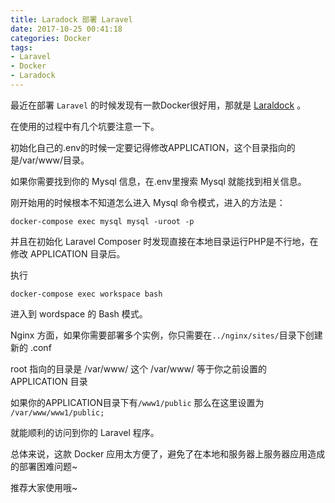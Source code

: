 ```yaml
---
title: Laradock 部署 Laravel
date: 2017-10-25 00:41:18
categories: Docker
tags:
- Laravel
- Docker
- Laradock
---
```


最近在部署 `Laravel` 的时候发现有一款Docker很好用，那就是 [Laraldock](http://laradock.io) 。

在使用的过程中有几个坑要注意一下。

初始化自己的.env的时候一定要记得修改APPLICATION，这个目录指向的是/var/www/目录。

如果你需要找到你的 Mysql 信息，在.env里搜索 Mysql 就能找到相关信息。

刚开始用的时候根本不知道怎么进入 Mysql 命令模式，进入的方法是：

<!-- more -->

`docker-compose exec mysql mysql -uroot -p`

并且在初始化 Laravel Composer 时发现直接在本地目录运行PHP是不行地，在修改 APPLICATION 目录后。

执行

`docker-compose exec workspace bash`

进入到 wordspace 的 Bash 模式。

Nginx 方面，如果你需要部署多个实例，你只需要在`../nginx/sites/`目录下创建新的 .conf

root 指向的目录是 /var/www/ 这个 /var/www/ 等于你之前设置的 APPLICATION 目录

如果你的APPLICATION目录下有`/www1/public` 那么在这里设置为 `/var/www/www1/public;`

就能顺利的访问到你的 Laravel 程序。

总体来说，这款 Docker 应用太方便了，避免了在本地和服务器上服务器应用造成的部署困难问题~

推荐大家使用哦~
